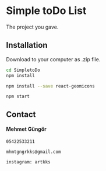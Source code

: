 # Simple toDo List 

The project you gave.

## Installation

 Download  to your computer as .zip file.

```bash
cd SimpletoDo
npm install

npm install --save react-geomicons 
```
```
npm start
```
 
## Contact
 #### Mehmet Güngör
```
05422533211
 
mhmtgngrkks@gmail.com
 
instagram: artkks
``` 